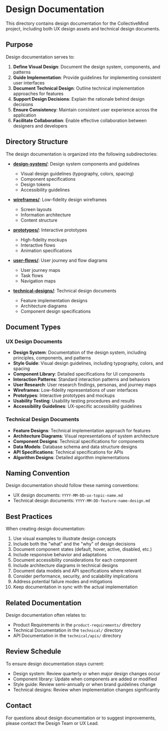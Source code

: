 # Design Documentation

This directory contains design documentation for the CollectiveMind project, including both UX design assets and technical design documents.

## Purpose

Design documentation serves to:

1. **Define Visual Design**: Document the design system, components, and patterns
2. **Guide Implementation**: Provide guidelines for implementing consistent user interfaces
3. **Document Technical Design**: Outline technical implementation approaches for features
4. **Support Design Decisions**: Explain the rationale behind design decisions
5. **Ensure Consistency**: Maintain consistent user experience across the application
6. **Facilitate Collaboration**: Enable effective collaboration between designers and developers

## Directory Structure

The design documentation is organized into the following subdirectories:

- **[design-system/](./design-system/)**: Design system components and guidelines
  - Visual design guidelines (typography, colors, spacing)
  - Component specifications
  - Design tokens
  - Accessibility guidelines

- **[wireframes/](./wireframes/)**: Low-fidelity design wireframes
  - Screen layouts
  - Information architecture
  - Content structure

- **[prototypes/](./prototypes/)**: Interactive prototypes
  - High-fidelity mockups
  - Interactive flows
  - Animation specifications

- **[user-flows/](./user-flows/)**: User journey and flow diagrams
  - User journey maps
  - Task flows
  - Navigation maps

- **[technical-designs/](./technical-designs/)**: Technical design documents
  - Feature implementation designs
  - Architecture diagrams
  - Component design specifications

## Document Types

### UX Design Documents

- **Design System**: Documentation of the design system, including principles, components, and patterns
- **Style Guide**: Visual design guidelines, including typography, colors, and spacing
- **Component Library**: Detailed specifications for UI components
- **Interaction Patterns**: Standard interaction patterns and behaviors
- **User Research**: User research findings, personas, and journey maps
- **Wireframes**: Low-fidelity representations of user interfaces
- **Prototypes**: Interactive prototypes and mockups
- **Usability Testing**: Usability testing procedures and results
- **Accessibility Guidelines**: UX-specific accessibility guidelines

### Technical Design Documents

- **Feature Designs**: Technical implementation approach for features
- **Architecture Diagrams**: Visual representations of system architecture
- **Component Designs**: Technical specifications for components
- **Data Models**: Database schema and data structure designs
- **API Specifications**: Technical specifications for APIs
- **Algorithm Designs**: Detailed algorithm implementations

## Naming Convention

Design documentation should follow these naming conventions:

- UX design documents: `YYYY-MM-DD-ux-topic-name.md`
- Technical design documents: `YYYY-MM-DD-feature-name-design.md`

## Best Practices

When creating design documentation:

1. Use visual examples to illustrate design concepts
2. Include both the "what" and the "why" of design decisions
3. Document component states (default, hover, active, disabled, etc.)
4. Include responsive behavior and adaptations
5. Document accessibility considerations for each component
6. Include architecture diagrams in technical designs
7. Document data models and API specifications where relevant
8. Consider performance, security, and scalability implications
9. Address potential failure modes and mitigations
10. Keep documentation in sync with the actual implementation

## Related Documentation

Design documentation often relates to:
- Product Requirements in the `product-requirements/` directory
- Technical Documentation in the `technical/` directory
- API Documentation in the `technical/apis/` directory

## Review Schedule

To ensure design documentation stays current:

- Design system: Review quarterly or when major design changes occur
- Component library: Update when components are added or modified
- Style guide: Review semi-annually or when brand guidelines change
- Technical designs: Review when implementation changes significantly

## Contact

For questions about design documentation or to suggest improvements, please contact the Design Team or UX Lead. 
